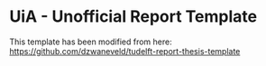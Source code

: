 # UiA - Unofficial Report Template

This template has been modified from here: https://github.com/dzwaneveld/tudelft-report-thesis-template
